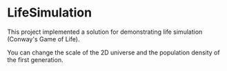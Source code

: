 # LifeSimulation
This project implemented a solution for demonstrating life simulation (Conway's Game of Life). 

You can change the scale of the 2D universe and the population density of the first generation.
